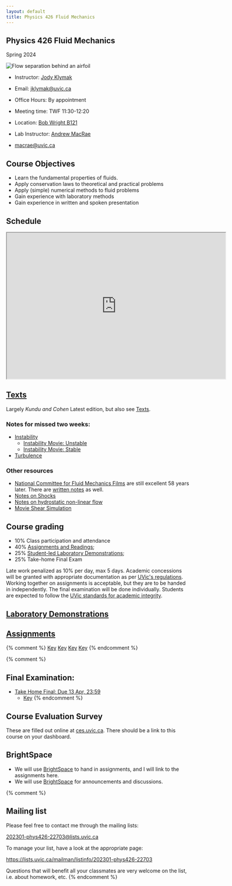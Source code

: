 ```yaml
---
layout: default
title: Physics 426 Fluid Mechanics
---
```


## Physics 426 Fluid Mechanics

Spring 2024

![Flow separation behind an airfoil](./figs/Flow_separation.jpg)

  - Instructor: [Jody Klymak](http://web.uvic.ca/~jklymak)
  - Email: [jklymak@uvic.ca](mailto:jklymak@uvic.ca)
  - Office Hours: By appointment
  - Meeting time:  TWF 11:30-12:20
  - Location:  [Bob Wright B121](https://www.uvic.ca/search/maps-buildings/buildings/bob-wright-centre-ocean-earth-and-atmospheric-sciences.php)

  - Lab Instructor: [Andrew MacRae](http://web.uvic.ca/~macrae/)
  - [macrae@uvic.ca](mailto:macrae@uvic.ca)

## Course Objectives ##

  - Learn the fundamental properties of fluids.
  - Apply conservation laws to theoretical and practical problems
  - Apply (simple) numerical methods to fluid problems
  - Gain experience with laboratory methods
  - Gain experience in written and spoken presentation

## Schedule

<iframe width="600px" height="400px" src="https://docs.google.com/spreadsheets/d/e/2PACX-1vQwqpsvc1WVr9fVoLUAD0K88oBXNZiUsc-iNn063-jG9mkYb-cyGAQZN25V-umb9CQPrKskD64NGqOG/pubhtml?gid=0&amp;single=true&amp;widget=true&amp;headers=false"></iframe>

## [Texts](./Texts/)

Largely *Kundu and Cohen* Latest edition, but also see [Texts](./Texts/).

### Notes for missed two weeks:

  - [Instability](./pdfs/Instability.pdf)
    - [Instability Movie: Unstable](./pdfs/ChanPar04.mov)
    - [Instability Movie: Stable](./pdfs/ChanPar05.mov)
  - [Turbulence](./pdfs/Turbulence.pdf)

### Other resources

  - [National Committee for Fluid Mechanics Films](http://web.mit.edu/hml/ncfmf.html) are still excellent 58 years later.
  There are [written notes](http://web.mit.edu/hml/notes.html) as well.
  - [Notes on Shocks](./pdfs/PrattSec1.3_11445.pdf)
  - [Notes on hydrostatic non-linear flow](./pdfs/Baines2.3.pdf)
  - [Movie Shear Simulation]('./')

## Course grading

  - 10% Class participation and attendance
  - 40% [Assignments and Readings](./Assignments/);
  - 25% [Student-led Laboratory Demonstrations](./Labs/);
  - 25% Take-home Final Exam

Late work penalized as 10% per day, max 5 days.  Academic concessions will be granted with appropriate documentation as per [UVic's regulations](https://www.uvic.ca/registrar/students/appeals/acad-concession/index.php).  Working together on assignments is acceptable, but they are to be handed in independently.  The final examination will be done individually.  Students are expected to follow the [UVic standards for academic integrity](https://www.uvic.ca/students/academics/academic-integrity/index.php).

## [Laboratory Demonstrations](./Labs/)

## [Assignments](./Assignments/)

{% comment %}
[Key](./Assignments/Assignment1Key.pdf)
[Key](./Assignments/Assignment2Key.pdf)
[Key](./Assignments/Assignment3Key.pdf)
[Key](./Assignments/Assignment4Foil.pdf)
{% endcomment %}

{% comment %}
## Final Examination:

- [Take Home Final: Due 13 Apr, 23:59](./Assignments/TakeHome2018.pdf)
  - [Key](./Assignments/TakeHome2018.pdf)
{% endcomment %}

## Course Evaluation Survey

These are filled out online at [ces.uvic.ca](http://ces.uvic.ca).  There should be a link to this course on your dashboard.

## BrightSpace

- We will use [BrightSpace](https://bright.uvic.ca) to hand in assignments, and I will link to the assignments here.
- We will use [BrightSpace](https://bright.uvic.ca) for announcements and discussions.


{% comment %}
## Mailing list

Please feel free to contact me through the mailing lists:

[202301-phys426-22703@lists.uvic.ca](mailto:202301-phys426-22703@lists.uvic.ca)

To manage your list, have a look at the appropriate page:

<https://lists.uvic.ca/mailman/listinfo/202301-phys426-22703>

Questions that will benefit all your classmates are very welcome on
the list, i.e. about homework, etc.
{% endcomment %}
